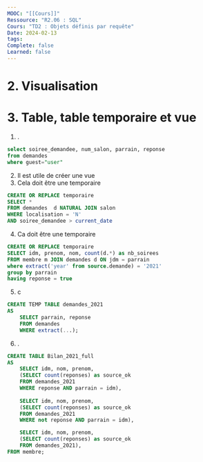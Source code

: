 ```yaml
---
MOOC: "[[Cours]]"
Ressource: "R2.06 : SQL"
Cours: "TD2 : Objets définis par requête"
Date: 2024-02-13
tags: 
Complete: false
Learned: false
---
```

# 2. Visualisation

# 3. Table, table temporaire et vue
1. .
```SQL
select soiree_demandee, num_salon, parrain, reponse
from demandes
where guest="user"
```
2. Il est utile de créer une vue
3. Cela doit être une temporaire
```SQL
CREATE OR REPLACE temporaire
SELECT *
FROM demandes  d NATURAL JOIN salon
WHERE localisation = 'N'
AND soiree_demandee > current_date
```
4. Ca doit être une temporaire
```SQL
CREATE OR REPLACE temporaire
SELECT idm, prenom, nom, count(d.*) as nb_soirees
FROM membre m JOIN demandes d ON jdm = parrain
where extract('year' from source.demande) = '2021'
group by parrain
having reponse = true
```

5. c
```SQL
CREATE TEMP TABLE demandes_2021
AS
	SELECT parrain, reponse
	FROM demandes
	WHERE extract(...);
```

6. .
```SQL
CREATE TABLE Bilan_2021_full
AS
	SELECT idm, nom, prenom,
	(SELECT count(reponses) as source_ok
	FROM demandes_2021
	WHERE reponse AND parrain = idm),
	
	SELECT idm, nom, prenom,
	(SELECT count(reponses) as source_ok
	FROM demandes_2021
	WHERE not reponse AND parrain = idm),

	SELECT idm, nom, prenom,
	(SELECT count(reponses) as source_ok
	FROM demandes_2021),
FROM membre;
	
```